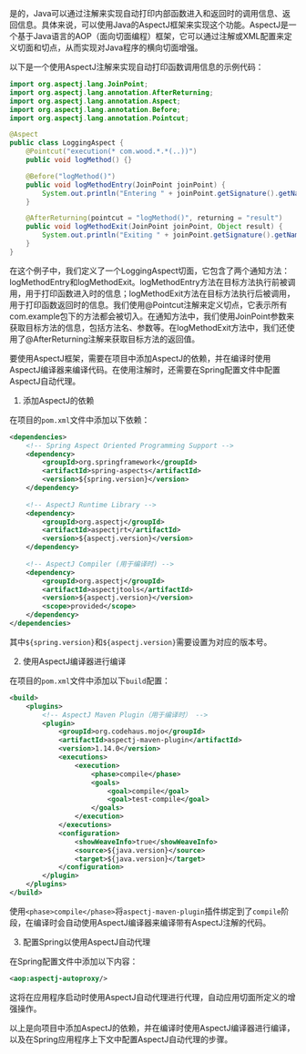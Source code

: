 是的，Java可以通过注解来实现自动打印内部函数进入和返回时的调用信息、返回信息。具体来说，可以使用Java的AspectJ框架来实现这个功能。AspectJ是一个基于Java语言的AOP（面向切面编程）框架，它可以通过注解或XML配置来定义切面和切点，从而实现对Java程序的横向切面增强。

以下是一个使用AspectJ注解来实现自动打印函数调用信息的示例代码：

```java
import org.aspectj.lang.JoinPoint;
import org.aspectj.lang.annotation.AfterReturning;
import org.aspectj.lang.annotation.Aspect;
import org.aspectj.lang.annotation.Before;
import org.aspectj.lang.annotation.Pointcut;

@Aspect
public class LoggingAspect {
    @Pointcut("execution(* com.wood.*.*(..))")
    public void logMethod() {}

    @Before("logMethod()")
    public void logMethodEntry(JoinPoint joinPoint) {
        System.out.println("Entering " + joinPoint.getSignature().getName() + " method");
    }

    @AfterReturning(pointcut = "logMethod()", returning = "result")
    public void logMethodExit(JoinPoint joinPoint, Object result) {
        System.out.println("Exiting " + joinPoint.getSignature().getName() + " method with result " + result);
    }
}
```

在这个例子中，我们定义了一个LoggingAspect切面，它包含了两个通知方法：logMethodEntry和logMethodExit。logMethodEntry方法在目标方法执行前被调用，用于打印函数进入时的信息；logMethodExit方法在目标方法执行后被调用，用于打印函数返回时的信息。我们使用@Pointcut注解来定义切点，它表示所有com.example包下的方法都会被切入。在通知方法中，我们使用JoinPoint参数来获取目标方法的信息，包括方法名、参数等。在logMethodExit方法中，我们还使用了@AfterReturning注解来获取目标方法的返回值。

要使用AspectJ框架，需要在项目中添加AspectJ的依赖，并在编译时使用AspectJ编译器来编译代码。在使用注解时，还需要在Spring配置文件中配置AspectJ自动代理。


1. 添加AspectJ的依赖

在项目的`pom.xml`文件中添加以下依赖：

```xml
<dependencies>
    <!-- Spring Aspect Oriented Programming Support -->
    <dependency>
        <groupId>org.springframework</groupId>
        <artifactId>spring-aspects</artifactId>
        <version>${spring.version}</version>
    </dependency>
    
    <!-- AspectJ Runtime Library -->
    <dependency>
        <groupId>org.aspectj</groupId>
        <artifactId>aspectjrt</artifactId>
        <version>${aspectj.version}</version>
    </dependency>
    
    <!-- AspectJ Compiler (用于编译时) -->
    <dependency>
        <groupId>org.aspectj</groupId>
        <artifactId>aspectjtools</artifactId>
        <version>${aspectj.version}</version>
        <scope>provided</scope>
    </dependency>
</dependencies>
```

其中`${spring.version}`和`${aspectj.version}`需要设置为对应的版本号。

2. 使用AspectJ编译器进行编译

在项目的`pom.xml`文件中添加以下`build`配置：

```xml
<build>
    <plugins>
        <!-- AspectJ Maven Plugin（用于编译时） -->
        <plugin>
            <groupId>org.codehaus.mojo</groupId>
            <artifactId>aspectj-maven-plugin</artifactId>
            <version>1.14.0</version>
            <executions>
                <execution>
                    <phase>compile</phase>
                    <goals>
                        <goal>compile</goal>
                        <goal>test-compile</goal>
                    </goals>
                </execution>
            </executions>
            <configuration>
                <showWeaveInfo>true</showWeaveInfo>
                <source>${java.version}</source>
                <target>${java.version}</target>
            </configuration>
        </plugin>
    </plugins>
</build>
```

使用`<phase>compile</phase>`将`aspectj-maven-plugin`插件绑定到了`compile`阶段，在编译时会自动使用AspectJ编译器来编译带有AspectJ注解的代码。

3. 配置Spring以使用AspectJ自动代理

在Spring配置文件中添加以下内容：

```xml
<aop:aspectj-autoproxy/>
```

这将在应用程序启动时使用AspectJ自动代理进行代理，自动应用切面所定义的增强操作。

以上是向项目中添加AspectJ的依赖，并在编译时使用AspectJ编译器进行编译，以及在Spring应用程序上下文中配置AspectJ自动代理的步骤。
